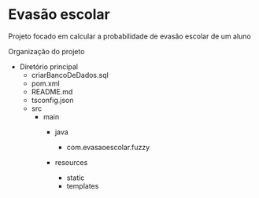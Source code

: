 # Evasão escolar
Projeto focado em calcular a probabilidade de evasão escolar de um aluno

Organização do projeto

- Diretório principal
    - criarBancoDeDados.sql
    - pom.xml
    - README.md
    - tsconfig.json
    - src
        - main
            - java 
                - com.evasaoescolar.fuzzy
            
            - resources
                - static
                - templates
 
